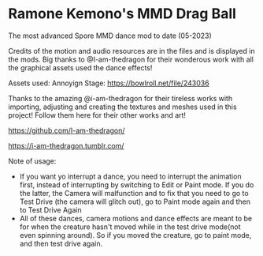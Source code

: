 # Ramone Kemono's MMD Drag Ball
The most advanced Spore MMD dance mod to date (05-2023)

Credits of the motion and audio resources are in the files and is displayed in the mods. Big thanks to @I-am-thedragon for their wonderous work with all the graphical assets used the dance effects!



Assets used:
Annoyign Stage: https://bowlroll.net/file/243036

Thanks to the amazing @i-am-thedragon for their tireless works with importing, adjusting and creating the textures and meshes used in this project! Follow them here for their other works and art!

https://github.com/I-am-thedragon/

https://i-am-thedragon.tumblr.com/



Note of usage:
- If you want yo interrupt a dance, you need to interrupt the animation first, instead of interrupting by switching to Edit or Paint mode. If you do the latter, the Camera will malfunction and to fix that you need to go to Test Drive (the camera will glitch out), go to Paint mode again and then to Test Drive Again
- All of these dances, camera motions and dance effects are meant to be for when the creature hasn't moved while in the test drive mode(not even spinning around). So if you moved the creature, go to paint mode, and then test drive again.
